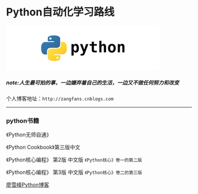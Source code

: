 # Python自动化学习路线


![](./python_logo.png)

##### note:人生最可拍的事，一边嫌弃着自己的生活，一边又不做任何努力和改变


个人博客地址：`http://zangfans.cnblogs.com`

----

### python书籍


《Python无师自通》 

《Python Cookbook》第三版中文  

《Python核心编程》 第2版 中文版 `《Python核心》卷一的第二版`

《Python核心编程》 第3版 中文版 `《Python核心》卷二的第三版`
    


[廖雪峰Python博客](https://www.liaoxuefeng.com/wiki/1016959663602400)






